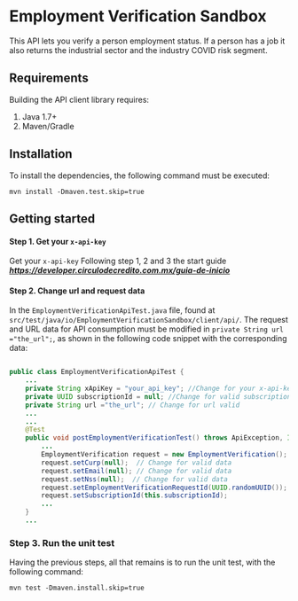 # Employment Verification Sandbox

This API lets you verify a person employment status. If a person has a job it also returns the industrial sector and the industry COVID risk segment.

## Requirements

Building the API client library requires:
1. Java 1.7+
2. Maven/Gradle

## Installation

To install the dependencies, the following command must be executed:
```shell
mvn install -Dmaven.test.skip=true
```

## Getting started

#### Step 1. Get your ```x-api-key```
 Get your ```x-api-key``` Following step 1, 2 and 3 the start guide ***https://developer.circulodecredito.com.mx/guia-de-inicio*** 

#### Step 2. Change url and request data
In the ```EmploymentVerificationApiTest.java``` file, found at ```src/test/java/io/EmploymentVerificationSandbox/client/api/```. The request and URL data for API consumption must be modified in ```private String url ="the_url";```, as shown in the following code snippet with the corresponding data:


``` java

public class EmploymentVerificationApiTest {
    ...
    private String xApiKey = "your_api_key"; //Change for your x-api-key
    private UUID subscriptionId = null; //Change for valid subscriptionId
    private String url ="the_url"; // Change for url valid
    ...
    ...
    @Test
    public void postEmploymentVerificationTest() throws ApiException, InterruptedException {
        ...
        EmploymentVerification request = new EmploymentVerification();
        request.setCurp(null);  // Change for valid data
        request.setEmail(null); // Change for valid data
        request.setNss(null);  // Change for valid data
        request.setEmploymentVerificationRequestId(UUID.randomUUID());
        request.setSubscriptionId(this.subscriptionId);
        ...
    }
    ...
```

### Step 3. Run the unit test

Having the previous steps, all that remains is to run the unit test, with the following command:
```shell
mvn test -Dmaven.install.skip=true
```